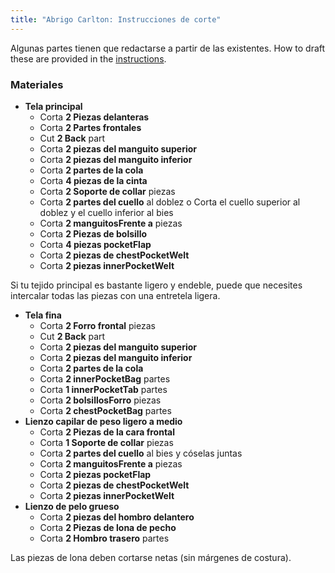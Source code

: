 ```yaml
---
title: "Abrigo Carlton: Instrucciones de corte"
---
```


<Note>

Algunas partes tienen que redactarse a partir de las existentes. How to draft these are provided in the [instructions](/docs/designs/carlton/instructions).

</Note>

### Materiales

- **Tela principal**
  - Corta **2 Piezas delanteras**
  - Corta **2 Partes frontales**
  - Cut **2 Back** part
  - Corta **2 piezas del manguito superior**
  - Corta **2 piezas del manguito inferior**
  - Corta **2 partes de la cola**
  - Corta **4 piezas de la cinta**
  - Corta **2 Soporte de collar** piezas
  - Corta **2 partes del cuello** al doblez o Corta el cuello superior al doblez y el cuello inferior al bies
  - Corta **2 manguitosFrente a** piezas
  - Corta **2 Piezas de bolsillo**
  - Corta **4 piezas pocketFlap**
  - Corta **2 piezas de chestPocketWelt**
  - Corta **2 piezas innerPocketWelt**

<Note>

Si tu tejido principal es bastante ligero y endeble, puede que necesites intercalar todas las piezas con una entretela ligera.

</Note>

- **Tela fina**
  - Corta **2 Forro frontal** piezas
  - Cut **2 Back** part
  - Corta **2 piezas del manguito superior**
  - Corta **2 piezas del manguito inferior**
  - Corta **2 partes de la cola**
  - Corta **2 innerPocketBag** partes
  - Corta **1 innerPocketTab** partes
  - Corta **2 bolsillosForro** piezas
  - Corta **2 chestPocketBag** partes
- **Lienzo capilar de peso ligero a medio**
  - Corta **2 Piezas de la cara frontal**
  - Corta **1 Soporte de collar** piezas
  - Corta **2 partes del cuello** al bies y cóselas juntas
  - Corta **2 manguitosFrente a** piezas
  - Corta **2 piezas pocketFlap**
  - Corta **2 piezas de chestPocketWelt**
  - Corta **2 piezas innerPocketWelt**
- **Lienzo de pelo grueso**
  - Corta **2 piezas del hombro delantero**
  - Corta **2 Piezas de lona de pecho**
  - Corta **2 Hombro trasero** partes

<Note>

Las piezas de lona deben cortarse netas (sin márgenes de costura).

</Note>
